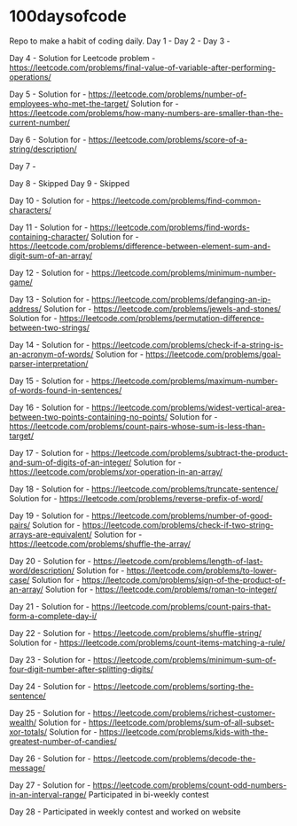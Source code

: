 # 100daysofcode
Repo to make a habit of coding daily.
Day 1 - 
Day 2 - 
Day 3 - 

Day 4 - Solution for Leetcode problem - https://leetcode.com/problems/final-value-of-variable-after-performing-operations/

Day 5 - Solution for - https://leetcode.com/problems/number-of-employees-who-met-the-target/
        Solution for - https://leetcode.com/problems/how-many-numbers-are-smaller-than-the-current-number/

Day 6 - Solution for - https://leetcode.com/problems/score-of-a-string/description/

Day 7 - 

Day 8 - Skipped
Day 9 - Skipped

Day 10 - Solution for - https://leetcode.com/problems/find-common-characters/

Day 11 - Solution for - https://leetcode.com/problems/find-words-containing-character/
         Solution for - https://leetcode.com/problems/difference-between-element-sum-and-digit-sum-of-an-array/

Day 12 - Solution for - https://leetcode.com/problems/minimum-number-game/

Day 13 - Solution for - https://leetcode.com/problems/defanging-an-ip-address/
        Solution for - https://leetcode.com/problems/jewels-and-stones/
        Solution for - https://leetcode.com/problems/permutation-difference-between-two-strings/

Day 14 - Solution for - https://leetcode.com/problems/check-if-a-string-is-an-acronym-of-words/
        Solution for - https://leetcode.com/problems/goal-parser-interpretation/

Day 15 - Solution for - https://leetcode.com/problems/maximum-number-of-words-found-in-sentences/

Day 16 - Solution for - https://leetcode.com/problems/widest-vertical-area-between-two-points-containing-no-points/
        Solution for - https://leetcode.com/problems/count-pairs-whose-sum-is-less-than-target/

Day 17 - Solution for - https://leetcode.com/problems/subtract-the-product-and-sum-of-digits-of-an-integer/
        Solution for - https://leetcode.com/problems/xor-operation-in-an-array/

Day 18 - Solution for - https://leetcode.com/problems/truncate-sentence/
        Solution for - https://leetcode.com/problems/reverse-prefix-of-word/

Day 19 - Solution for - https://leetcode.com/problems/number-of-good-pairs/
        Solution for - https://leetcode.com/problems/check-if-two-string-arrays-are-equivalent/
        Solution for - https://leetcode.com/problems/shuffle-the-array/

Day 20 - Solution for - https://leetcode.com/problems/length-of-last-word/description/
        Solution for - https://leetcode.com/problems/to-lower-case/
        Solution for - https://leetcode.com/problems/sign-of-the-product-of-an-array/
        Solution for - https://leetcode.com/problems/roman-to-integer/

Day 21 - Solution for - https://leetcode.com/problems/count-pairs-that-form-a-complete-day-i/

Day 22 - Solution for - https://leetcode.com/problems/shuffle-string/
        Solution for - https://leetcode.com/problems/count-items-matching-a-rule/

Day 23 - Solution for - https://leetcode.com/problems/minimum-sum-of-four-digit-number-after-splitting-digits/

Day 24 - Solution for - https://leetcode.com/problems/sorting-the-sentence/

Day 25 - Solution for - https://leetcode.com/problems/richest-customer-wealth/
        Solution for - https://leetcode.com/problems/sum-of-all-subset-xor-totals/
        Solution for - https://leetcode.com/problems/kids-with-the-greatest-number-of-candies/

Day 26 - Solution for - https://leetcode.com/problems/decode-the-message/

Day 27 - Solution for - https://leetcode.com/problems/count-odd-numbers-in-an-interval-range/
        Participated in bi-weekly contest

Day 28 - Participated in weekly contest and worked on website
